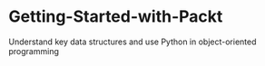 # Getting-Started-with-Packt
Understand key data structures and use Python in object-oriented programming

